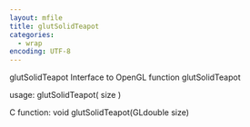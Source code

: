 ```yaml
---
layout: mfile
title: glutSolidTeapot
categories:
  - wrap
encoding: UTF-8
---
```


glutSolidTeapot  Interface to OpenGL function glutSolidTeapot

usage:  glutSolidTeapot( size )

C function:  void glutSolidTeapot(GLdouble size)